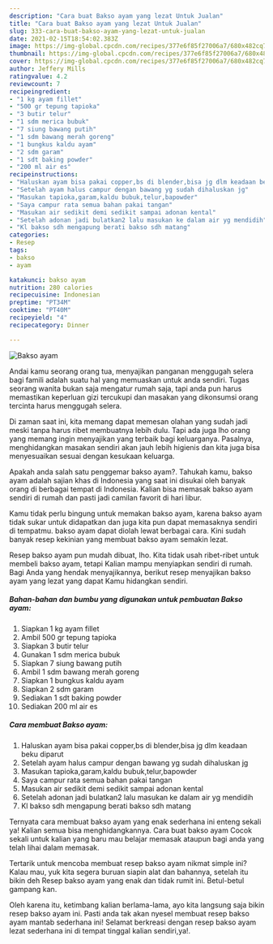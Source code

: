 ```yaml
---
description: "Cara buat Bakso ayam yang lezat Untuk Jualan"
title: "Cara buat Bakso ayam yang lezat Untuk Jualan"
slug: 333-cara-buat-bakso-ayam-yang-lezat-untuk-jualan
date: 2021-02-15T18:54:02.383Z
image: https://img-global.cpcdn.com/recipes/377e6f85f27006a7/680x482cq70/bakso-ayam-foto-resep-utama.jpg
thumbnail: https://img-global.cpcdn.com/recipes/377e6f85f27006a7/680x482cq70/bakso-ayam-foto-resep-utama.jpg
cover: https://img-global.cpcdn.com/recipes/377e6f85f27006a7/680x482cq70/bakso-ayam-foto-resep-utama.jpg
author: Jeffery Mills
ratingvalue: 4.2
reviewcount: 7
recipeingredient:
- "1 kg ayam fillet"
- "500 gr tepung tapioka"
- "3 butir telur"
- "1 sdm merica bubuk"
- "7 siung bawang putih"
- "1 sdm bawang merah goreng"
- "1 bungkus kaldu ayam"
- "2 sdm garam"
- "1 sdt baking powder"
- "200 ml air es"
recipeinstructions:
- "Haluskan ayam bisa pakai copper,bs di blender,bisa jg dlm keadaan beku diparut"
- "Setelah ayam halus campur dengan bawang yg sudah dihaluskan jg"
- "Masukan tapioka,garam,kaldu bubuk,telur,bapowder"
- "Saya campur rata semua bahan pakai tangan"
- "Masukan air sedikit demi sedikit sampai adonan kental"
- "Setelah adonan jadi bulatkan2 lalu masukan ke dalam air yg mendidih"
- "Kl bakso sdh mengapung berati bakso sdh matang"
categories:
- Resep
tags:
- bakso
- ayam

katakunci: bakso ayam 
nutrition: 280 calories
recipecuisine: Indonesian
preptime: "PT34M"
cooktime: "PT40M"
recipeyield: "4"
recipecategory: Dinner

---
```



![Bakso ayam](https://img-global.cpcdn.com/recipes/377e6f85f27006a7/680x482cq70/bakso-ayam-foto-resep-utama.jpg)

Andai kamu seorang orang tua, menyajikan panganan menggugah selera bagi famili adalah suatu hal yang memuaskan untuk anda sendiri. Tugas seorang  wanita bukan saja mengatur rumah saja, tapi anda pun harus memastikan keperluan gizi tercukupi dan masakan yang dikonsumsi orang tercinta harus menggugah selera.

Di zaman  saat ini, kita memang dapat memesan olahan yang sudah jadi meski tanpa harus ribet membuatnya lebih dulu. Tapi ada juga lho orang yang memang ingin menyajikan yang terbaik bagi keluarganya. Pasalnya, menghidangkan masakan sendiri akan jauh lebih higienis dan kita juga bisa menyesuaikan sesuai dengan kesukaan keluarga. 



Apakah anda salah satu penggemar bakso ayam?. Tahukah kamu, bakso ayam adalah sajian khas di Indonesia yang saat ini disukai oleh banyak orang di berbagai tempat di Indonesia. Kalian bisa memasak bakso ayam sendiri di rumah dan pasti jadi camilan favorit di hari libur.

Kamu tidak perlu bingung untuk memakan bakso ayam, karena bakso ayam tidak sukar untuk didapatkan dan juga kita pun dapat memasaknya sendiri di tempatmu. bakso ayam dapat diolah lewat berbagai cara. Kini sudah banyak resep kekinian yang membuat bakso ayam semakin lezat.

Resep bakso ayam pun mudah dibuat, lho. Kita tidak usah ribet-ribet untuk membeli bakso ayam, tetapi Kalian mampu menyiapkan sendiri di rumah. Bagi Anda yang hendak menyajikannya, berikut resep menyajikan bakso ayam yang lezat yang dapat Kamu hidangkan sendiri.

<!--inarticleads1-->

##### Bahan-bahan dan bumbu yang digunakan untuk pembuatan Bakso ayam:

1. Siapkan 1 kg ayam fillet
1. Ambil 500 gr tepung tapioka
1. Siapkan 3 butir telur
1. Gunakan 1 sdm merica bubuk
1. Siapkan 7 siung bawang putih
1. Ambil 1 sdm bawang merah goreng
1. Siapkan 1 bungkus kaldu ayam
1. Siapkan 2 sdm garam
1. Sediakan 1 sdt baking powder
1. Sediakan 200 ml air es




<!--inarticleads2-->

##### Cara membuat Bakso ayam:

1. Haluskan ayam bisa pakai copper,bs di blender,bisa jg dlm keadaan beku diparut
1. Setelah ayam halus campur dengan bawang yg sudah dihaluskan jg
1. Masukan tapioka,garam,kaldu bubuk,telur,bapowder
1. Saya campur rata semua bahan pakai tangan
1. Masukan air sedikit demi sedikit sampai adonan kental
1. Setelah adonan jadi bulatkan2 lalu masukan ke dalam air yg mendidih
1. Kl bakso sdh mengapung berati bakso sdh matang




Ternyata cara membuat bakso ayam yang enak sederhana ini enteng sekali ya! Kalian semua bisa menghidangkannya. Cara buat bakso ayam Cocok sekali untuk kalian yang baru mau belajar memasak ataupun bagi anda yang telah lihai dalam memasak.

Tertarik untuk mencoba membuat resep bakso ayam nikmat simple ini? Kalau mau, yuk kita segera buruan siapin alat dan bahannya, setelah itu bikin deh Resep bakso ayam yang enak dan tidak rumit ini. Betul-betul gampang kan. 

Oleh karena itu, ketimbang kalian berlama-lama, ayo kita langsung saja bikin resep bakso ayam ini. Pasti anda tak akan nyesel membuat resep bakso ayam mantab sederhana ini! Selamat berkreasi dengan resep bakso ayam lezat sederhana ini di tempat tinggal kalian sendiri,ya!.

